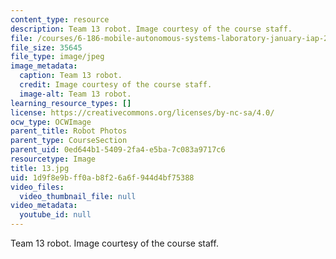 ```yaml
---
content_type: resource
description: Team 13 robot. Image courtesy of the course staff.
file: /courses/6-186-mobile-autonomous-systems-laboratory-january-iap-2005/1d9f8e9bff0ab8f26a6f944d4bf75388_13.jpg
file_size: 35645
file_type: image/jpeg
image_metadata:
  caption: Team 13 robot.
  credit: Image courtesy of the course staff.
  image-alt: Team 13 robot.
learning_resource_types: []
license: https://creativecommons.org/licenses/by-nc-sa/4.0/
ocw_type: OCWImage
parent_title: Robot Photos
parent_type: CourseSection
parent_uid: 0ed644b1-5409-2fa4-e5ba-7c083a9717c6
resourcetype: Image
title: 13.jpg
uid: 1d9f8e9b-ff0a-b8f2-6a6f-944d4bf75388
video_files:
  video_thumbnail_file: null
video_metadata:
  youtube_id: null
---
```

Team 13 robot. Image courtesy of the course staff.